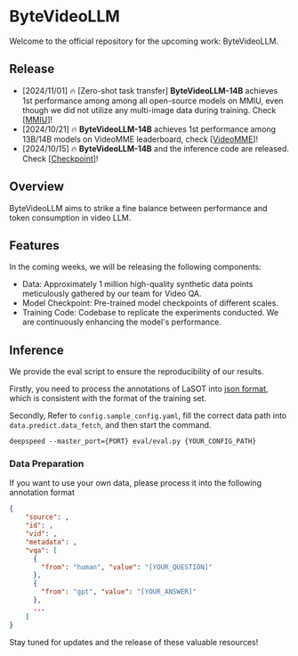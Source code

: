 # ByteVideoLLM
Welcome to the official repository for the upcoming work: ByteVideoLLM.

## Release
- [2024/11/01] 🔥 [Zero-shot task transfer] **ByteVideoLLM-14B** achieves 1st performance among among all open-source models on MMIU, even though we did not utilize any multi-image data during training. Check [[MMIU](https://mmiu-bench.github.io/#leaderboard)]!
- [2024/10/21] 🔥 **ByteVideoLLM-14B** achieves 1st performance among 13B/14B models on VideoMME leaderboard, check [[VideoMME](https://video-mme.github.io/home_page.html#leaderboard)]!
- [2024/10/15] 🔥 **ByteVideoLLM-14B** and the inference code are released. Check [[Checkpoint](https://huggingface.co/Hon-Wong/ByteVideoLLM-14B)]!
  
## Overview
ByteVideoLLM aims to strike a fine balance between performance and token consumption in video LLM.

## Features
In the coming weeks, we will be releasing the following components:

- Data: Approximately 1 million high-quality synthetic data points meticulously gathered by our team for Video QA.
- Model Checkpoint: Pre-trained model checkpoints of different scales.
- Training Code: Codebase to replicate the experiments conducted.
We are continuously enhancing the model's performance.

## Inference

We provide the eval script to ensure the reproducibility of our results.

Firstly, you need to process the annotations of LaSOT into [json format](#data-preparation), which is consistent with the format of the training set.

Secondly, Refer to `config.sample_config.yaml`, fill the correct data path into `data.predict.data_fetch`, and then start the command.

```
deepspeed --master_port={PORT} eval/eval.py {YOUR_CONFIG_PATH}
```

### Data Preparation

If you want to use your own data, please process it into the following annotation format

```json
{
    "source": ,
    "id": ,
    "vid": ,
    "metadata": ,
    "vqa": [
      {
        "from": "human", "value": "[YOUR_QUESTION]"
      },
      {
        "from": "gpt", "value": "[YOUR_ANSWER]"
      },
      ...
    ]
}
```

Stay tuned for updates and the release of these valuable resources!

